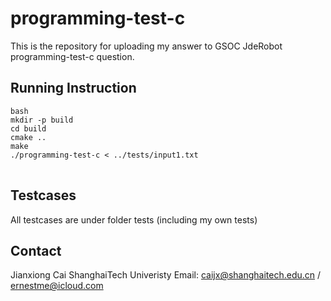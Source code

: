 # programming-test-c
This is the repository for uploading my answer to GSOC JdeRobot programming-test-c question.

## Running Instruction
<pre>
<code>bash
mkdir -p build
cd build
cmake ..
make
./programming-test-c < ../tests/input1.txt
</code>
</pre>

## Testcases
All testcases are under folder tests (including my own tests)

## Contact
Jianxiong Cai
ShanghaiTech Univeristy
Email: caijx@shanghaitech.edu.cn / ernestme@icloud.com